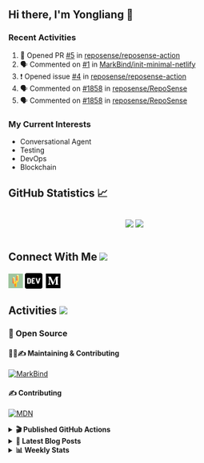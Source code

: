 ## Hi there, I'm Yongliang 👋

### Recent Activities

<!--START_SECTION:activity-->
1. 💪 Opened PR [#5](https://github.com/reposense/reposense-action/pull/5) in [reposense/reposense-action](https://github.com/reposense/reposense-action)
2. 🗣 Commented on [#1](https://github.com/MarkBind/init-minimal-netlify/issues/1) in [MarkBind/init-minimal-netlify](https://github.com/MarkBind/init-minimal-netlify)
3. ❗️ Opened issue [#4](https://github.com/reposense/reposense-action/issues/4) in [reposense/reposense-action](https://github.com/reposense/reposense-action)
4. 🗣 Commented on [#1858](https://github.com/reposense/RepoSense/issues/1858) in [reposense/RepoSense](https://github.com/reposense/RepoSense)
5. 🗣 Commented on [#1858](https://github.com/reposense/RepoSense/issues/1858) in [reposense/RepoSense](https://github.com/reposense/RepoSense)
<!--END_SECTION:activity-->

### My Current Interests

- Conversational Agent
- Testing
- DevOps
- Blockchain

## GitHub Statistics :chart_with_upwards_trend:
<div align="center">
<div style="display: flex; align-items: center; justify-content: center;">

[![](https://github-readme-stats-tlylt.vercel.app/api?username=tlylt&show_icons=true&theme=tokyonight&hide_border=true&locale=en)](https://github.com/tlylt)
[![](https://github-readme-streak-stats.herokuapp.com/?user=tlylt&theme=tokyonight&hide_border=true)](https://github.com/tlylt)
</div>
</div>

## Connect With Me <img src="https://media.giphy.com/media/2wh5K5yE3ulp3xgYcG/giphy-downsized.gif" width="30">

<a href="https://www.yongliangliu.com/" target="_blank"><img align="center" src="static/site-icon.png" alt="yongliangliu.com" height="29" width="29" /></a>
<a href="https://dev.to/tlylt" target="_blank"><img align="center" src="static/dev-badge.svg" alt="dev.to/tlylt" height="35" width="35" /></a>
<a href="https://tlylt.medium.com" target="_blank"><img align="center" src="static/medium.png" alt="tlylt.medium.com" height="35" width="35" /></a>

## Activities <img src="https://media.giphy.com/media/WUlplcMpOCEmTGBtBW/giphy.gif" width="30">

### 🔭 Open Source

#### 👷‍♂️✍️ Maintaining & Contributing
[![MarkBind](https://github-readme-stats-tlylt.vercel.app/api/pin/?username=markbind&repo=markbind)](https://github.com/MarkBind/markbind)

#### ✍️ Contributing
[![MDN](https://github-readme-stats-tlylt.vercel.app/api/pin/?username=mdn&repo=content)](https://github.com/mdn/content)

<details>
<summary> <b>🎬 Published GitHub Actions </b> </summary>

[![install-graphviz](https://github-readme-stats-tlylt.vercel.app/api/pin/?username=tlylt&repo=install-graphviz)](https://github.com/tlylt/install-graphviz)

[![reposense-action](https://github-readme-stats-tlylt.vercel.app/api/pin/?username=tlylt&repo=reposense-action)](https://github.com/tlylt/reposense-action)

[![markbin-action](https://github-readme-stats-tlylt.vercel.app/api/pin/?username=markbind&repo=markbind-action)](https://github.com/MarkBind/markbind-action)

</details>

<details>
<summary> <b>📕 Latest Blog Posts</b> </summary>

<!-- BLOG-POST-LIST:START -->
- [Creating a regex-based Markdown parser in TypeScript](https://www.yongliangliu.com/blog/rmark/)
- [Create VSCode Snippets for Markdown Blog Workflows](https://www.yongliangliu.com/blog/vscode-snippets/)
- [My Journey into Open Source](https://www.yongliangliu.com/blog/my-journey-into-open-source/)
- [Resources for Orbital CP2106 Independent Software Development Project](https://www.yongliangliu.com/blog/orbital-prep/)
- [A Brief Description of Ransomware Attacks](https://www.yongliangliu.com/blog/ransomware-essay/)
<!-- BLOG-POST-LIST:END -->

</details>

<details>
<summary> <b>📊 Weekly Stats</b> </summary>

<!--START_SECTION:waka-->
![Code Time](http://img.shields.io/badge/Code%20Time-736%20hrs%2023%20mins-blue)

**🐱 My GitHub Data** 

> 🏆 259 Contributions in the Year 2023
 > 
> 📦 330.6 kB Used in GitHub's Storage 
 > 
> 🚫 Not Opted to Hire
 > 
> 📜 149 Public Repositories 
 > 
> 🔑 26 Private Repositories  
 > 
**I'm an Early 🐤** 

```text
🌞 Morning    283 commits    ███████░░░░░░░░░░░░░░░░░░   29.63% 
🌆 Daytime    239 commits    ██████░░░░░░░░░░░░░░░░░░░   25.03% 
🌃 Evening    355 commits    █████████░░░░░░░░░░░░░░░░   37.17% 
🌙 Night      78 commits     ██░░░░░░░░░░░░░░░░░░░░░░░   8.17%

```
📅 **I'm Most Productive on Friday** 

```text
Monday       116 commits    ███░░░░░░░░░░░░░░░░░░░░░░   12.15% 
Tuesday      72 commits     ██░░░░░░░░░░░░░░░░░░░░░░░   7.54% 
Wednesday    153 commits    ████░░░░░░░░░░░░░░░░░░░░░   16.02% 
Thursday     181 commits    ████░░░░░░░░░░░░░░░░░░░░░   18.95% 
Friday       188 commits    █████░░░░░░░░░░░░░░░░░░░░   19.69% 
Saturday     122 commits    ███░░░░░░░░░░░░░░░░░░░░░░   12.77% 
Sunday       123 commits    ███░░░░░░░░░░░░░░░░░░░░░░   12.88%

```


📊 **This Week I Spent My Time On** 

```text
⌚︎ Time Zone: Asia/Singapore

💬 Programming Languages: 
Markdown                 6 hrs 55 mins       █████████████████░░░░░░░░   69.68% 
Other                    1 hr                ██░░░░░░░░░░░░░░░░░░░░░░░   10.2% 
JavaScript               55 mins             ██░░░░░░░░░░░░░░░░░░░░░░░   9.26% 
HTML                     42 mins             █░░░░░░░░░░░░░░░░░░░░░░░░   7.19% 
JSON                     14 mins             ░░░░░░░░░░░░░░░░░░░░░░░░░   2.38%

```


 Last Updated on 24/01/2023 00:39:09 UTC
<!--END_SECTION:waka-->

</details>
